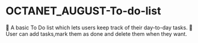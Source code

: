 # OCTANET_AUGUST-To-do-list
	A basic To Do list which lets users keep track of their day-to-day tasks.
	User can add tasks,mark them as done and delete them when they want.

